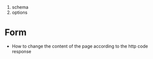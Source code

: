 1. schema
2. options


# Form
- How to change the content of the page according to the http code response